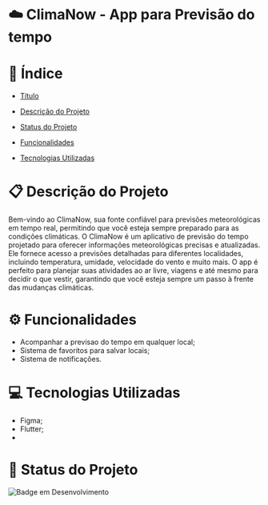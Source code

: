 

# ☁️ ClimaNow - App para Previsão do tempo

# 🔗 Índice

- [Título](#-climaNow---app-para-previsão-do-tempo)

- [Descrição do Projeto](#-descrição-do-projeto)

- [Status do Projeto](#-status-do-projeto)

- [Funcionalidades](#-funcionalidades)

- [Tecnologias Utilizadas](#-tecnologias-utilizadas)

# 📋 Descrição do Projeto

Bem-vindo ao ClimaNow, sua fonte confiável para previsões meteorológicas em tempo real, permitindo que você esteja sempre preparado para as condições climáticas.
O ClimaNow é um aplicativo de previsão do tempo projetado para oferecer informações meteorológicas precisas e atualizadas. Ele fornece acesso a previsões detalhadas para diferentes localidades, incluindo temperatura, umidade, velocidade do vento e muito mais. O app é perfeito para planejar suas atividades ao ar livre, viagens e até mesmo para decidir o que vestir, garantindo que você esteja sempre um passo à frente das mudanças climáticas.

# ⚙ Funcionalidades

- Acompanhar a previsao do tempo em qualquer local;
- Sistema de favoritos para salvar locais;
- Sistema de notificações.

# 💻 Tecnologias Utilizadas

- Figma;
- Flutter;
- 
# 🔨 Status do Projeto

![Badge em Desenvolvimento](https://img.shields.io/static/v1?label=STATUS&message=EM%20DESENVOLVIMENTO&color=GREEN&style=for-the-badge)
